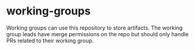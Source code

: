 # working-groups

Working groups can use this repository to store artifacts. The working group leads have merge permissions on the repo but should only handle PRs related to their working group.
